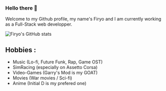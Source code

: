### Hello there 👋

Welcome to my Github profile, my name's Firyo and I am currently working as a Full-Stack web developper.

![Firyo's GitHub stats](https://github-readme-stats.vercel.app/api?username=Firyo&show_icons=true&include_all_commits=true&hide_border=true)


## Hobbies : 
- Music (Lo-fi, Future Funk, Rap, Game OST)
- SimRacing (especially on Assetto Corsa)
- Video-Games (Garry's Mod is my GOAT)
- Movies (War movies / Sci-fi)
- Anime (Initial D is my prefered one)
